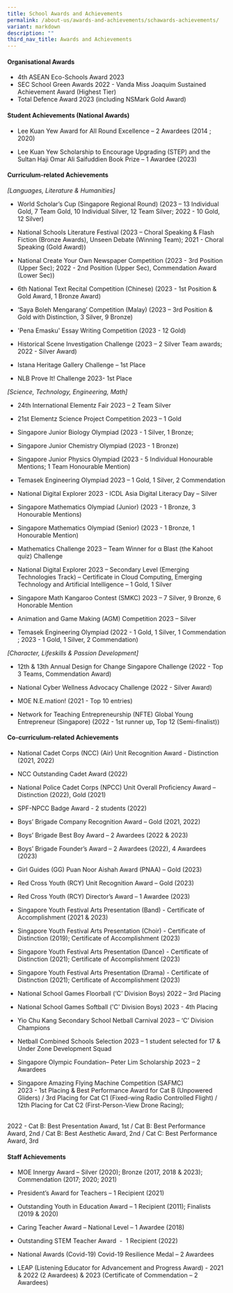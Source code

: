 ```yaml
---
title: School Awards and Achievements
permalink: /about-us/awards-and-achievements/schawards-achievements/
variant: markdown
description: ""
third_nav_title: Awards and Achievements
---
```

####   Organisational Awards

* 4th ASEAN Eco-Schools Award 2023
* SEC School Green Awards 2022 - Vanda Miss Joaquim Sustained Achievement Award (Highest Tier)
* Total Defence Award 2023 (including NSMark Gold Award)

#### Student Achievements (National Awards)

* Lee Kuan Yew Award for All Round Excellence – 2 Awardees (2014 ; 2020)  
  

* Lee Kuan Yew Scholarship to Encourage Upgrading (STEP) and the Sultan Haji Omar Ali Saifuddien Book Prize – 1 Awardee (2023)

#### Curriculum-related Achievements

  
_\[Languages, Literature &amp; Humanities\]_

* World Scholar’s Cup (Singapore Regional Round) (2023 – 13 Individual Gold, 7 Team Gold, 10 Individual Silver, 12 Team Silver; 2022 - 10 Gold, 12 Silver)

* National Schools Literature Festival (2023 – Choral Speaking &amp; Flash Fiction (Bronze Awards), Unseen Debate (Winning Team); 2021 - Choral Speaking (Gold Award))

* National Create Your Own Newspaper Competition (2023 - 3rd Position (Upper Sec); 2022 - 2nd Position (Upper Sec), Commendation Award (Lower Sec))

* 6th National Text Recital Competition (Chinese) (2023 - 1st Position &amp; Gold Award, 1 Bronze Award)

* ‘Saya Boleh Mengarang’ Competition (Malay) (2023 – 3rd Position &amp; Gold with Distinction, 3 Silver, 9 Bronze)

* 'Pena Emasku' Essay Writing Competition (2023 - 12 Gold) 

* Historical Scene Investigation Challenge (2023 – 2 Silver Team awards; 2022 - Silver Award)

* Istana Heritage Gallery Challenge – 1st Place

* NLB Prove It! Challenge 2023- 1st Place

_\[Science, Technology, Engineering, Math\]_

* 24th International Elementz Fair 2023 – 2 Team Silver

* 21st Elementz Science Project Competition 2023 – 1 Gold

* Singapore Junior Biology Olympiad (2023 - 1 Silver, 1 Bronze; 

*  Singapore Junior Chemistry Olympiad (2023 - 1 Bronze)

*  Singapore Junior Physics Olympiad (2023 - 5 Individual Honourable Mentions; 1 Team Honourable Mention)

* Temasek Engineering Olympiad 2023 – 1 Gold, 1 Silver, 2 Commendation

* National Digital Explorer 2023 - ICDL Asia Digital Literacy Day – Silver

* Singapore Mathematics Olympiad (Junior) (2023 - 1 Bronze, 3 Honourable Mentions)

* Singapore Mathematics Olympiad (Senior) (2023 - 1 Bronze, 1 Honourable Mention)

* Mathematics Challenge 2023 – Team Winner for α Blast (the Kahoot quiz) Challenge

* National Digital Explorer 2023 – Secondary Level (Emerging Technologies Track) – Certificate in Cloud Computing, Emerging Technology and Artificial Intelligence – 1 Gold, 1 Silver

* Singapore Math Kangaroo Contest (SMKC) 2023 – 7 Silver, 9 Bronze, 6 Honorable Mention

* Animation and Game Making (AGM) Competition 2023 – Silver

* Temasek Engineering Olympiad (2022 - 1 Gold, 1 Silver, 1 Commendation ; 2023 - 1 Gold, 1 Silver, 2 Commendation) 
 
_\[Character, Lifeskills &amp; Passion Development]_
* 12th &amp; 13th Annual Design for Change Singapore Challenge (2022 - Top 3 Teams, Commendation Award)

* National Cyber Wellness Advocacy Challenge (2022 - Silver Award)

* MOE N.E.mation! (2021 - Top 10 entries)

* Network for Teaching Entrepreneurship (NFTE) Global Young Entrepreneur (Singapore) (2022 - 1st runner up, Top 12 (Semi-finalist))

#### Co-curriculum-related Achievements  


* National Cadet Corps (NCC) (Air) Unit Recognition Award - Distinction (2021, 2022)
* NCC Outstanding Cadet Award (2022)
  

* National Police Cadet Corps (NPCC) Unit Overall Proficiency Award – Distinction (2022), Gold (2021)
* SPF-NPCC Badge Award - 2 students (2022)
  

* Boys’ Brigade Company Recognition Award – Gold (2021, 2022)  

* Boys’ Brigade Best Boy Award – 2 Awardees (2022 &amp; 2023)
  
* Boys’ Brigade Founder’s Award – 2 Awardees (2022), 4 Awardees (2023)
  
* Girl Guides (GG) Puan Noor Aishah Award (PNAA) – Gold (2023)
  
* Red Cross Youth (RCY) Unit Recognition Award – Gold (2023)  
* Red Cross Youth (RCY) Director’s Award – 1 Awardee (2023) 

* Singapore Youth Festival Arts Presentation (Band) - Certificate of Accomplishment (2021 &amp; 2023)
* Singapore Youth Festival Arts Presentation (Choir) - Certificate of Distinction (2019); Certificate of Accomplishment (2023)
* Singapore Youth Festival Arts Presentation (Dance) - Certificate of Distinction (2021); Certificate of Accomplishment (2023)
* Singapore Youth Festival Arts Presentation (Drama) - Certificate of Distinction (2021); Certificate of Accomplishment (2023)
  
* National School Games Floorball (‘C’ Division Boys) 2022 – 3rd Placing  
  

* National School Games Softball ('C' Division Boys) 2023 - 4th Placing  
  

* Yio Chu Kang Secondary School Netball Carnival 2023 – ‘C’ Division Champions  
  

* Netball Combined Schools Selection 2023 – 1 student selected for 17 &amp; Under Zone Development Squad  
  

* Singapore Olympic Foundation– Peter Lim Scholarship 2023 – 2 Awardees  
  

* Singapore Amazing Flying Machine Competition (SAFMC) <br> 
2023 - 1st Placing &amp; Best Performance Award for Cat B (Unpowered Gliders) / 3rd Placing for Cat C1 (Fixed-wing Radio Controlled Flight) / 12th Placing for Cat C2 (First-Person-View Drone Racing); 
<br>
2022 - Cat B: Best Presentation Award, 1st / Cat B: Best Performance Award, 2nd / Cat B: Best Aesthetic Award, 2nd / Cat C: Best Performance Award, 3rd

#### Staff Achievements
 
* MOE Innergy Award – Silver (2020); Bronze (2017, 2018 &amp; 2023); Commendation (2017; 2020; 2021)  
  

* President’s Award for Teachers – 1 Recipient (2021)  
  

* Outstanding Youth in Education Award – 1 Recipient (2011); Finalists (2019 &amp; 2020)  
  

* Caring Teacher Award – National Level – 1 Awardee (2018)  
  

* Outstanding STEM Teacher Award &nbsp;-&nbsp; 1 Recipient (2022)  
  

* National Awards (Covid-19) Covid-19 Resilience Medal – 2 Awardees  
  

* LEAP (Listening Educator for Advancement and Progress Award) - 2021 &amp; 2022 (2 Awardees) &amp; 2023 (Certificate of Commendation – 2 Awardees)
